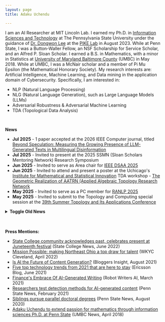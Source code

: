 ```yaml
---
layout: page
title: Adaku Uchendu 

---
```

I am an AI Researcher at MIT Lincoln Lab. I earned my Ph.D. in [Information Sciences and Technology](https://ist.psu.edu/) at The Pennsylvania State University under the guidance of [Dr. Dongwon Lee](http://pike.psu.edu/dongwon/) at the [PIKE Lab](http://pike.psu.edu/) in August 2023. While at Penn State, I was a Button-Waller Fellow, an NSF Scholarship for Service Scholar, and an Alfred P. Sloan Scholar. I earned a B.S. in Mathematics, with a minor in Statistics at [University of Maryland Baltimore County](https://umbc.edu/) (UMBC) in May 2018. While at UMBC, I was a McNair scholar and a member of Pi Mu Epsilon (the Mathematical Honorary Society). My research interests are: Artificial Intelligence, Machine Learning, and Data mining in the application domain of Cybersecurity. 
Specifically, I am interested in:
* NLP (Natural Language Processing)
* NLG (Natural Language Generation), such as Large Language Models (LLMs) 
* Adversarial Robustness & Adversarial Machine Learning  
* TDA (Topological Data Analysis)


<br>

**News**
* **Jul 2025** - 1 paper accepted at the 2026 IEEE Computer journal, titled [Beyond Speculation: Measuring the Growing Presence of LLM-Generated Texts in Multilingual Disinformation](https://arxiv.org/abs/2503.23242)
* **Jul 2025** - Invited to present at the 2025 SSMN (Sloan Scholars Mentoring Network) Research Symposium 
* **Jun 2025** - Invited to serve as Area chair for [IEEE DSAA 2025](https://dsaa.ieee.org/2025/)
* **Jun 2025** - Invited to attend and present a poster at the Uchicago's [Institute for Mathematical and Statistical Innovation](https://www.imsi.institute/) TDA workshop - [The Geometric Realization of AATRN (Applied Algebraic Topology Research Network](https://www.imsi.institute/activities/the-geometric-realization-of-aatrn-applied-algebraic-topology-research-network/)
* **May 2025** - Invited to serve as a PC member for [RANLP 2025](https://ranlp.org/ranlp2025/)
* **May 2025** - Invited to submit to the Topology and Computing special session at the [39th Summer Topology and Its Applications Conference](https://preview.scholarlattice.org/collections/26c1e386-636e-4ed2-8818-3ec1444a4e98)

<details>
    <summary><b>Toggle Old News</b></summary>
<li> <b>Apr 2025</b> - Invited to serve as Senior Area Chair (SAC) for EMNLP 2025 </li>
<li> <b>Mar 2025</b> - A new preprint, about investigating the prevalence of machine-generated texts in disinformation datasets - [Beyond speculation: Measuring the growing presence of LLM-generated texts in multilingual disinformation](https://arxiv.org/abs/2503.23242) </li>
<li> <b>Mar 2025</b> - 1 paper on [Obfuscation and Impersonation attacks](https://arxiv.org/abs/2503.19099) accepted to [NLP4DH](https://www.nlp4dh.com/nlp4dh-2025) @ NAACL 2025 </li>
<li> <b>Mar 2025</b> - Served on a panel for UMBC McNair's [Let's Talk Grad School (LTGS) \#3: Careers After Graduate School](https://my3.my.umbc.edu/groups/public-mcnair/events/137605) </li>
<li> <b>Feb 2025</b> - Invited to serve as Area Chair for ACL RR (ACL 2025) </li>
<li> <b>Feb 2025</b> - Invited to Panels & Workshops reviewer for the 2025 [Tapia conference](https://cmd-it.org/tapia-conference/) </li>
<li> <b>Jan 2025</b> - Invited to serve as a PC member at [ECAI 2025](https://ecai2025.org/) conference </li>
<li> <b>Jan 2025</b> - 2 papers accepted to [NAACL 2025](https://2025.naacl.org/) - [PlagBench](https://arxiv.org/pdf/2406.16288) and [Beemo](https://arxiv.org/pdf/2411.04032?) </li>
<li> <b>Nov 2024</b> - A new preprint on a comprehensive survey of Topological Data Analysis applications in NLP, titled [Unveiling Topological Structures in Text: A Comprehensive Survey of Topological Data Analysis Applications in NLP](https://arxiv.org/pdf/2411.10298) is available </li>
<li> <b>Nov 2024</b> - A new preprint, titled [Beemo: Benchmark of Expert-edited Machine-generated Outputs](https://arxiv.org/pdf/2411.04032) is available </li>
<li> <b>Oct 2024</b> - Invited to review for [Nature Human Behaviour](https://www.nature.com/nathumbehav/) and to serve as PC member for [NAACL-HLT/ACL/EMNLP Tutorials 2025](https://2025.naacl.org/calls/tutorials/) </li>
<li> <b>Sep 2024</b> - Selected to participate in the 2025 [EWM-EMS Summer School: Stability in Topological Data Analysis](https://www.mittag-leffler.se/activities/ewm-ems-summer-school-stability-in-topological-data-analysis/)  at [Institut Mittag-Leffler](https://www.mittag-leffler.se/) </li>
<li> <b>Sep 2024</b> - 1 paper on Evaluating the Adversarial robustness of multi-lingual deepfake text detector - [Authorship Obfuscation in Multilingual Machine-Generated Text Detection](https://arxiv.org/abs/2401.07867) has been accepted to EMNLP-Findings 2024 </li>
<li> <b>Jul 2024</b> - Invited to serve as a PC member at [Workshop on Detecting AI Generated Content (DAIGenC)](https://genai-content-detection.gitlab.io/) @ [COLING 2025](https://coling2025.org/) conference </li>
<li> <b>Jul 2024</b> - Invited to serve on a virtual panel of professionals to speak to [USM LSAMP](https://lsamp.umbc.edu/program-description/usm-lsamp-research-program/) Summer Research Fellows about career pathways. </li>
<li> <b>Jul 2024</b> - Selected to participate in the 2024 [Dagstuhl Seminar - "Fair Division: Algorithms, Solution Concepts, and Applications"](https://www.dagstuhl.de/en/seminars/seminar-calendar/seminar-details/24401)  </li>
<li> <b>Jul 2024</b> - 1 paper on Deepfake Text Detection with Topological Data Analysis accepted to [ECAI 2024](https://www.ecai2024.eu/), titled [TOPFORMER: Topology-Aware Authorship Attribution of Deepfake Texts with Diverse Writing Styles](https://arxiv.org/pdf/2309.12934)  </li>
<li> <b>Jun 2024</b> - A new preprint titled, [PlagBench: Exploring the Duality of Large Language Models in Plagiarism Generation and Detection](https://arxiv.org/pdf/2406.16288v1) </li>
<li> <b>May 2024</b> - Invited to be a Reviewer for [Widening Natural Language Processing (WiNLP) 2024](https://www.winlp.org/)  </li>
<li> <b>May 2024</b> - 1 paper on the philosophical paradox of authorship before and after authorship masking - [A Ship of Theseus](https://arxiv.org/pdf/2311.08374) has been accepted to ACL'24 </li>
<li> <b>May 2024</b> - Invited to give a talk at the [Geo Regional African Group](https://sites.google.com/cohere.com/c4ai-community/community-programs/regional-africa) at [Cohere for AI](https://cohere.com/events/c4ai-Adaku-Uchendu-2024) </li>
<li> <b>Apr 2024</b> - Selected to participate in the [11th Heidelberg Laureate Forum (HLF)](https://www.heidelberg-laureate-forum.org/) 2024  </li>
<li> <b>Mar 2024</b> - 1 paper on using statistical psycholinguistic features to detect Deepfake Texts - [GPT-who](https://browse.arxiv.org/abs/2310.06202) has been accepted to NAACL-Findings'24 </li>
<li> <b>Mar 2024</b> - Invited to be a PC member at [ECAI 2024](https://www.ecai2024.eu/committees/pc) conference  </li>
<li> <b>Jan 2024</b> - Upcoming Invited Talk at [St. George's University, Grenada](https://www.sgu.edu/) on Feb 15th  </li>
<li> <b>Jan 2024</b> - A new preprint titled, [Authorship Obfuscation in Multilingual Machine-Generated Text Detection](https://arxiv.org/abs/2401.07867) is available  </li>
<li> <b>Dec 2023</b> - Attended EMNLP 2023 in person for 3 accepted papers - [MULTITuDE](https://arxiv.org/abs/2310.13606), [F3](https://arxiv.org/abs/2310.15515), and [HANSEN](https://arxiv.org/abs/2310.16746)  </li>
<li> <b>Nov 2023</b> - A new preprint titled, [A Ship of Theseus: Curious Cases of Paraphrasing in LLM-Generated Texts](https://arxiv.org/abs/2311.08374) is available  </li>
<li> <b>Oct 2023</b> - Tutorial: [Catch Me If You GPT: Tutorial on Deepfake Texts](https://adauchendu.github.io/Tutorials/) accepted at [NAACL 2024](https://2024.naacl.org/program/tutorials/)  </li>
<li> <b>Oct 2023</b> - A new preprint titled, [GPT-who: An Information Density-based Machine-Generated Text Detector](https://browse.arxiv.org/abs/2310.06202) is available  </li>
<li> <b>Sep 2023</b> - A new preprint titled, [TopRoBERTa: Topology-Aware Authorship Attribution of Deepfake Texts](https://browse.arxiv.org/abs/2309.12934) is available </li>
</details>

<br>
<br>


**Press Mentions:**
* [State College community acknowledges past, celebrates present at Juneteenth festival](https://www.collegian.psu.edu/news/borough/state-college-community-acknowledges-past-celebrates-present-at-juneteenth-festival/article_be991856-ef6f-11ec-a22c-2b87aa9aeddd.html) (State College News, June 2022)
* [Mission Possible: making Northeast Ohio a top draw for talent](https://www.wkyc.com/article/news/local/jobs/northeast-ohio-talent-recruiting/95-3c2b0096-635a-4621-beaf-1fba216e1167) (WKYC Cleveland, April 2022)
* [Is AI the Future of Content Generation?](https://www.bloggersinsights.com/blog/technology-web/is-ai-the-future-of-content-generation-bid-440.html) (Bloggers Insight, August 2021)
* [Five top technology trends from 2021 that are here to stay](https://www.ericsson.com/en/blog/2021/6/technology-trends-2021-here-to-stay) (Ericsson Blog, June 2021)
* [Finance's Embrace Of AI-Generated Writing](https://robotwritersai.com/2021/03/01/finances-embrace-of-ai-generated-writing-2/) (Robot Writers AI, March 2021)
* [Researchers test detection methods for AI-generated content](https://news.psu.edu/story/646731/2021/02/05/research/researchers-test-detection-methods-ai-generated-content) (Penn State News, February 2021)
* [Siblings pursue parallel doctoral degrees](https://news.psu.edu/story/629083/2020/08/20/academics/siblings-pursue-parallel-doctoral-degrees) (Penn State News, August 2020)
* [Adaku Uchendu to extend passion for mathematics through information sciences Ph.D. at Penn State](https://news.umbc.edu/adaku-uchendu-to-extend-passion-for-mathematics-through-information-sciences-ph-d-at-penn-state/) (UMBC News, April 2018)
<!-- * [Get to know a Tutor](https://lrc.umbc.edu/tutor/get-to-know-a-tutor/adaku-uchendu/) 2018
 -->
